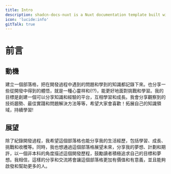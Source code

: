 ```yaml
---
title: Intro
description: shadcn-docs-nuxt is a Nuxt documentation template built with Nuxt Content and shadcn-vue.
icon: 'lucide:info'
gitTalk: true
---
```


# 前言

## 動機

建立一個部落格，把在開發過程中遇到的問題和學到的知識都記錄下來。也分享一些從開發中得到的體悟，就是一種心靈祥和(!?)，能更好地面對挑戰和學習。我的目標是創建一個可以分享知識和經驗的平台，互相學習和成長。我會分享觀察到的技術趨勢、最佳實踐和問題解決方法等等，希望大家會喜歡！拓展自己的知識領域，持續學習!

## 展望

除了紀錄開發過程，我希望這個部落格也能分享我的生活經歷，包括學習、成長、挑戰和收穫等。同時，我也想通過這個部落格展望未來，分享我的夢想、計劃和期許，以一個非本科的角度描述這個開發歷程，鼓勵讀者積極追求自己的目標和夢想。我相信，這樣的分享和交流將會讓這個部落格更加有價值和有意義，並且能夠啟發和幫助更多的人。
